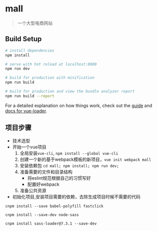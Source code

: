 # mall

> 一个大型电商网站

## Build Setup

``` bash
# install dependencies
npm install

# serve with hot reload at localhost:8080
npm run dev

# build for production with minification
npm run build

# build for production and view the bundle analyzer report
npm run build --report
```

For a detailed explanation on how things work, check out the [guide](http://vuejs-templates.github.io/webpack/) and [docs for vue-loader](http://vuejs.github.io/vue-loader).


## 项目步骤

* 技术选型
* 开始一个vue项目
  1. 全局安装`vue-cli`, `npm install --global vue-cli`
  2. 创建一个新的基于webpack模板的新项目，`vue init webpack mall`
  3. 安装依赖包 `cd mall; npm install; npm run dev;`
  4. 准备需要的文件和目录结构
     * 将eslint规范根据自己的习惯写好
     * 配置好webpack 
  5. 准备公共资源
* 初始化项目,安装项目需要的依赖，去除生成项目时候不需要的代码

```
cnpm install --save babel-polyfill fastclick

cnpm install --save-dev node-sass 

cnpm install sass-loader@7.3.1 --save-dev
```